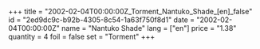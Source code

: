 +++
title = "2002-02-04T00:00:00Z_Torment_Nantuko_Shade_[en]_false"
id = "2ed9dc9c-b92b-4305-8c54-1a63f750f8d1"
date = "2002-02-04T00:00:00Z"
name = "Nantuko Shade"
lang = ["en"]
price = "1.38"
quantity = 4
foil = false
set = "Torment"
+++

